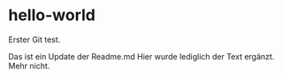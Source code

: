 # hello-world
Erster Git test.

Das ist ein Update der Readme.md
Hier wurde lediglich der Text ergänzt. Mehr nicht.
